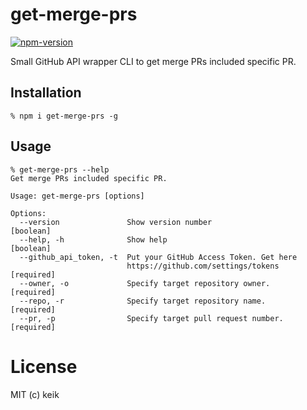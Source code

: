 # get-merge-prs

[![npm-version](https://img.shields.io/npm/v/get-merge-prs.svg?style=flat-square)](https://npmjs.org/package/get-merge-prs)

Small GitHub API wrapper CLI to get merge PRs included specific PR.


## Installation

```
% npm i get-merge-prs -g
```

## Usage

```
% get-merge-prs --help
Get merge PRs included specific PR.

Usage: get-merge-prs [options]

Options:
  --version               Show version number                          [boolean]
  --help, -h              Show help                                    [boolean]
  --github_api_token, -t  Put your GitHub Access Token. Get here
                          https://github.com/settings/tokens          [required]
  --owner, -o             Specify target repository owner.            [required]
  --repo, -r              Specify target repository name.             [required]
  --pr, -p                Specify target pull request number.         [required]
```

# License

MIT (c) keik
